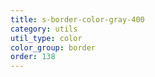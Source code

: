```yaml
---
title: s-border-color-gray-400
category: utils
util_type: color
color_group: border
order: 138
---
```

<div class="s-border-color-gray-400"></div>